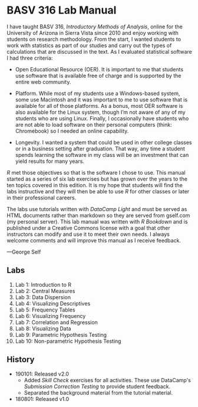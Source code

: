 # BASV 316 Lab Manual

I have taught BASV 316, *Introductory Methods of Analysis*, online for the University of Arizona in Sierra Vista since 2010 and enjoy working with students on research methodology. From the start, I wanted students to work with statistics as part of our studies and carry out the types of calculations that are discussed in the text. As I evaluated statistical software I had three criteria:

* Open Educational Resource (OER). It is important to me that students use software that is available free of charge and is supported by the entire web community. 

* Platform. While most of my students use a Windows-based system, some use Macintosh and it was important to me to use software that is available for all of those platforms. As a bonus, most OER software is also available for the Linux system, though I’m not aware of any of my students who are using Linux. Finally, I occasionally have students who are not able to load software on their personal computers (think: Chromebook) so I needed an online capability.

* Longevity. I wanted a system that could be used in other college classes or in a business setting after graduation. That way, any time a student spends learning the software in my class will be an investment that can yield results for many years. 

*R* met those objectives so that is the software I chose to use. This manual started as a series of six lab exercises but has grown over the years to the ten topics covered in this edition. It is my hope that students will find the labs instructive and they will then be able to use *R* for other classes or later in their professional careers. 

The labs use tutorials written with *DataCamp Light* and must be served as HTML documents rather than markdown so they are served from gself.com (my personal server). This lab manual was written with *R Bookdown* and is published under a Creative Commons license with a goal that other instructors can modify and use it to meet their own needs. I always welcome comments and will improve this manual as I receive feedback. 

—George Self

## Labs

1. Lab 1: Introduction to R
2. Lab 2: Central Measures
3. Lab 3: Data Dispersion
4. Lab 4: Visualizing Descriptives
5. Lab 5: Frequency Tables
6. Lab 6: Visualizing Frequency
7. Lab 7: Correlation and Regression
8. Lab 8: Visualizing Data
9. Lab 9: Parametric Hypothesis Testing
10. Lab 10: Non-parametric Hypothesis Testing

## History

* 190101: Released v2.0
  * Added _Skill Check_ exercises for all activities. These use DataCamp's _Submission Correction Testing_ to provide student feedback.
  * Separated the background material from the tutorial material.
* 180801: Released v1.0
